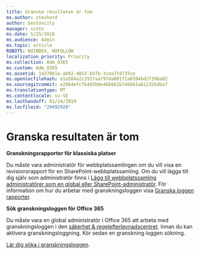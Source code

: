```yaml
---
title: Granska resultaten är tom
ms.author: stevhord
author: bentoncity
manager: scotv
ms.date: 5/25/2018
ms.audience: Admin
ms.topic: article
ROBOTS: NOINDEX, NOFOLLOW
localization_priority: Priority
ms.collection: Adm_O365
ms.custom: Adm_O365
ms.assetid: 1437061a-a602-4853-b5fb-3cea7fd735ce
ms.openlocfilehash: e1a584a2c291faa797da80171a6594bd2f396a02
ms.sourcegitcommit: e2864efcfb493b6e46b662b746661a61232bdba7
ms.translationtype: MT
ms.contentlocale: sv-SE
ms.lasthandoff: 01/24/2019
ms.locfileid: "29492928"
---
```

# <a name="auditing-results-are-blank"></a>Granska resultaten är tom

 **Granskningsrapporter för klassiska platser**
  
Du måste vara administratör för webbplatssamlingen om du vill visa en revisionsrapport för en SharePoint-webbplatssamling. Om du vill lägga till dig själv som administratör finns i [Lägg till webbplatssamling administratörer som en global eller SharePoint-administratör](https://go.microsoft.com/fwlink/?linkid=869390). För information om hur du arbetar med granskningsloggen visa [Granska loggen rapporter](https://go.microsoft.com/fwlink/?linkid=395237). 
  
 **Sök granskningsloggen för Office 365**
  
Du måste vara en global administratör i Office 365 att arbeta med granskningsloggen i den [säkerhet &amp; regelefterlevnadscentret](https://protection.office.com). Innan du kan aktivera granskningsloggning. Kör sedan en granskning loggen sökning. 
  
[Lär dig söka i granskningsloggen](https://go.microsoft.com/fwlink/?linkid=708432).
  


